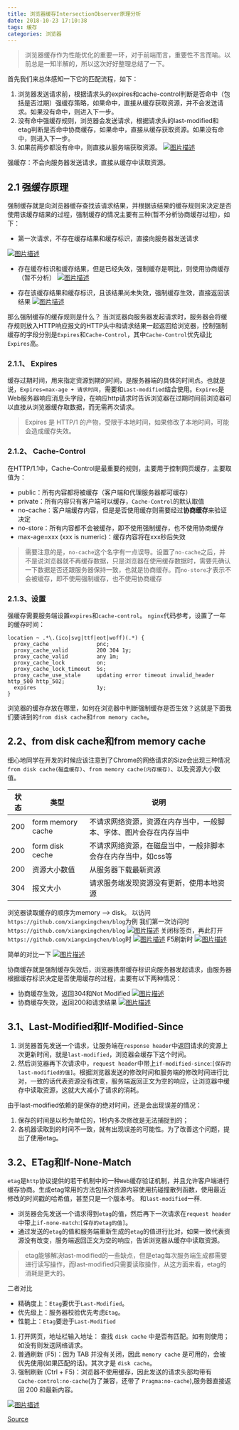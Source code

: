 ```yaml
---
title: 浏览器缓存IntersectionObserver原理分析
date: 2018-10-23 17:10:38
tags: 缓存
categories: 浏览器
---
```


> 浏览器缓存作为性能优化的重要一环，对于前端而言，重要性不言而喻。以前总是一知半解的，所以这次好好整理总结了一下。

<!-- more -->

首先我们来总体感知一下它的匹配流程，如下：

1.  浏览器发送请求前，根据请求头的expires和cache-control判断是否命中（包括是否过期）强缓存策略，如果命中，直接从缓存获取资源，并不会发送请求。如果没有命中，则进入下一步。
2.  没有命中强缓存规则，浏览器会发送请求，根据请求头的last-modified和etag判断是否命中协商缓存，如果命中，直接从缓存获取资源。如果没有命中，则进入下一步。
3.  如果前两步都没有命中，则直接从服务端获取资源。
    [![图片描述](https://camo.githubusercontent.com/383448e84bfd0fb2382b8956ec5ce2e334f751bf/68747470733a2f2f696d6167652d7374617469632e7365676d656e746661756c742e636f6d2f3138322f3235382f3138323235383031342d353865383635386462396330345f61727469636c6578)](https://camo.githubusercontent.com/383448e84bfd0fb2382b8956ec5ce2e334f751bf/68747470733a2f2f696d6167652d7374617469632e7365676d656e746661756c742e636f6d2f3138322f3235382f3138323235383031342d353865383635386462396330345f61727469636c6578)

强缓存：不会向服务器发送请求，直接从缓存中读取资源。

2.1 强缓存原理
---------

强制缓存就是向浏览器缓存查找该请求结果，并根据该结果的缓存规则来决定是否使用该缓存结果的过程，强制缓存的情况主要有三种(暂不分析协商缓存过程)，如下：

*   第一次请求，不存在缓存结果和缓存标识，直接向服务器发送请求

[![图片描述](https://camo.githubusercontent.com/9c446ac858c7c168b0fe4dbadcb205b4bbc3c613/68747470733a2f2f696d6167652d7374617469632e7365676d656e746661756c742e636f6d2f3132352f3338372f313235333837343938322d356361303233643534613062665f61727469636c6578)](https://camo.githubusercontent.com/9c446ac858c7c168b0fe4dbadcb205b4bbc3c613/68747470733a2f2f696d6167652d7374617469632e7365676d656e746661756c742e636f6d2f3132352f3338372f313235333837343938322d356361303233643534613062665f61727469636c6578)

*   存在缓存标识和缓存结果，但是已经失效，强制缓存是啊比，则使用协商缓存（暂不分析）
    [![图片描述](https://camo.githubusercontent.com/142f221aa3c9331a00b8e296ed673ce682c3106e/68747470733a2f2f696d6167652d7374617469632e7365676d656e746661756c742e636f6d2f3130302f3630352f313030363035363132332d356361303234336636313630625f61727469636c6578)](https://camo.githubusercontent.com/142f221aa3c9331a00b8e296ed673ce682c3106e/68747470733a2f2f696d6167652d7374617469632e7365676d656e746661756c742e636f6d2f3130302f3630352f313030363035363132332d356361303234336636313630625f61727469636c6578)

*   存在该缓存结果和缓存标识，且该结果尚未失效，强制缓存生效，直接返回该结果
    [![图片描述](https://camo.githubusercontent.com/84806927721fe7f20c9c990b56a6131b1e4918ef/68747470733a2f2f696d6167652d7374617469632e7365676d656e746661756c742e636f6d2f3235392f3231352f323539323135303838372d356361303234376337306266305f61727469636c6578)](https://camo.githubusercontent.com/84806927721fe7f20c9c990b56a6131b1e4918ef/68747470733a2f2f696d6167652d7374617469632e7365676d656e746661756c742e636f6d2f3235392f3231352f323539323135303838372d356361303234376337306266305f61727469636c6578)


那么强制缓存的缓存规则是什么？
当浏览器向服务器发起请求时，服务器会将缓存规则放入HTTP响应报文的HTTP头中和请求结果一起返回给浏览器，控制强制缓存的字段分别是`Expires`和`Cache-Control`，其中`Cache-Control`优先级比`Expires`高。

### 2.1.1、 Expires

缓存过期时间，用来指定资源到期的时间，是服务器端的具体的时间点。也就是说，`Expires=max-age + 请求时间`，需要和`Last-modified`结合使用。`Expires`是Web服务器响应消息头字段，在响应http请求时告诉浏览器在过期时间前浏览器可以直接从浏览器缓存取数据，而无需再次请求。

> Expires 是 HTTP/1 的产物，受限于本地时间，如果修改了本地时间，可能会造成缓存失效。

### 2.1.2、 Cache-Control

在HTTP/1.1中，Cache-Control是最重要的规则，主要用于控制网页缓存，主要取值为：

*   public：所有内容都将被缓存（客户端和代理服务器都可缓存）
*   private：所有内容只有客户端可以缓存，`Cache-Control`的默认取值
*   no-cache：客户端缓存内容，但是是否使用缓存则需要经过**协商缓存**来验证决定
*   no-store：所有内容都不会被缓存，即不使用强制缓存，也不使用协商缓存
*   max-age=xxx (xxx is numeric)：缓存内容将在xxx秒后失效

> 需要注意的是，`no-cache`这个名字有一点误导。设置了`no-cache`之后，并不是说浏览器就不再缓存数据，只是浏览器在使用缓存数据时，需要先确认一下数据是否还跟服务器保持一致，也就是协商缓存。而`no-store`才表示不会被缓存，即不使用强制缓存，也不使用协商缓存

### 2.1.3、设置

强缓存需要服务端设置`expires`和`cache-control`。
`nginx`代码参考，设置了一年的缓存时间：

    location ~ .*\.(ico|svg|ttf|eot|woff)(.*) {
      proxy_cache               pnc;
      proxy_cache_valid         200 304 1y;
      proxy_cache_valid         any 1m;
      proxy_cache_lock          on;
      proxy_cache_lock_timeout  5s;
      proxy_cache_use_stale     updating error timeout invalid_header http_500 http_502;
      expires                   1y;
    }


浏览器的缓存存放在哪里，如何在浏览器中判断强制缓存是否生效？这就是下面我们要讲到的`from disk cache`和`from memory cache`。

2.2、from disk cache和from memory cache
-------------------------------------

细心地同学在开发的时候应该注意到了Chrome的网络请求的Size会出现三种情况`from disk cache(磁盘缓存)`、`from memory cache(内存缓存)`、以及资源大小数值。

| 状态 | 类型              | 说明                                                               |
| ---- | ----------------- | ------------------------------------------------------------------ |
| 200  | form memory cache | 不请求网络资源，资源在内存当中，一般脚本、字体、图片会存在内存当中 |
| 200  | form disk ceche   | 不请求网络资源，在磁盘当中，一般非脚本会存在内存当中，如css等      |
| 200  | 资源大小数值      | 从服务器下载最新资源                                               |
| 304  | 报文大小          | 请求服务端发现资源没有更新，使用本地资源                           |

浏览器读取缓存的顺序为memory –> disk。
以访问`https://github.com/xiangxingchen/blog`为例
我们第一次访问时`https://github.com/xiangxingchen/blog`
[![图片描述](https://camo.githubusercontent.com/9427d265968167f679b5c972e27a5c177c0fe961/68747470733a2f2f696d6167652d7374617469632e7365676d656e746661756c742e636f6d2f3139312f3731352f313931373135323436362d356361303263316437323464635f61727469636c6578)](https://camo.githubusercontent.com/9427d265968167f679b5c972e27a5c177c0fe961/68747470733a2f2f696d6167652d7374617469632e7365676d656e746661756c742e636f6d2f3139312f3731352f313931373135323436362d356361303263316437323464635f61727469636c6578)
关闭标签页，再此打开`https://github.com/xiangxingchen/blog`时
[![图片描述](https://camo.githubusercontent.com/faed28ae17e0ebb44a7dd625a45bc4b43c67fc62/68747470733a2f2f696d6167652d7374617469632e7365676d656e746661756c742e636f6d2f3135372f3139322f313537313932373030332d356361303263356637613339665f61727469636c6578)](https://camo.githubusercontent.com/faed28ae17e0ebb44a7dd625a45bc4b43c67fc62/68747470733a2f2f696d6167652d7374617469632e7365676d656e746661756c742e636f6d2f3135372f3139322f313537313932373030332d356361303263356637613339665f61727469636c6578)
F5刷新时
[![图片描述](https://camo.githubusercontent.com/913c4843dcf821d0a2c99e683ea4496306b1595f/68747470733a2f2f696d6167652d7374617469632e7365676d656e746661756c742e636f6d2f3134362f3831342f313436383134393930322d356361303263386534663564655f61727469636c6578)](https://camo.githubusercontent.com/913c4843dcf821d0a2c99e683ea4496306b1595f/68747470733a2f2f696d6167652d7374617469632e7365676d656e746661756c742e636f6d2f3134362f3831342f313436383134393930322d356361303263386534663564655f61727469636c6578)

简单的对比一下
[![图片描述](https://camo.githubusercontent.com/6ecb52f1e83736ce21d1d540c358e96b35bba786/68747470733a2f2f696d6167652d7374617469632e7365676d656e746661756c742e636f6d2f3239372f3531372f3239373531373039372d356361303264646161653332325f61727469636c6578)](https://camo.githubusercontent.com/6ecb52f1e83736ce21d1d540c358e96b35bba786/68747470733a2f2f696d6167652d7374617469632e7365676d656e746661756c742e636f6d2f3239372f3531372f3239373531373039372d356361303264646161653332325f61727469636c6578)

协商缓存就是强制缓存失效后，浏览器携带缓存标识向服务器发起请求，由服务器根据缓存标识决定是否使用缓存的过程，主要有以下两种情况：

*   协商缓存生效，返回304和Not Modified
    [![图片描述](https://camo.githubusercontent.com/eb82c6c036d09e3bb32229b198b5ca11776250d2/68747470733a2f2f696d6167652d7374617469632e7365676d656e746661756c742e636f6d2f3131322f3732392f3131323732393631372d356361303265373961366431375f61727469636c6578)](https://camo.githubusercontent.com/eb82c6c036d09e3bb32229b198b5ca11776250d2/68747470733a2f2f696d6167652d7374617469632e7365676d656e746661756c742e636f6d2f3131322f3732392f3131323732393631372d356361303265373961366431375f61727469636c6578)
*   协商缓存失效，返回200和请求结果
    [![图片描述](https://camo.githubusercontent.com/610f7ba79f73d7c618e409c8f1a4fb56afbf68e4/68747470733a2f2f696d6167652d7374617469632e7365676d656e746661756c742e636f6d2f3237392f3232362f323739323236383834332d356361303265393566306435385f61727469636c6578)](https://camo.githubusercontent.com/610f7ba79f73d7c618e409c8f1a4fb56afbf68e4/68747470733a2f2f696d6167652d7374617469632e7365676d656e746661756c742e636f6d2f3237392f3232362f323739323236383834332d356361303265393566306435385f61727469636c6578)

3.1、Last-Modified和If-Modified-Since
-----------------------------------

1.  浏览器首先发送一个请求，让服务端在`response header`中返回请求的资源上次更新时间，就是`last-modified`，浏览器会缓存下这个时间。
2.  然后浏览器再下次请求中，`request header`中带上`if-modified-since`:`[保存的last-modified的值]`。根据浏览器发送的修改时间和服务端的修改时间进行比对，一致的话代表资源没有改变，服务端返回正文为空的响应，让浏览器中缓存中读取资源，这就大大减小了请求的消耗。

由于last-modified依赖的是保存的绝对时间，还是会出现误差的情况：

1.  保存的时间是以秒为单位的，1秒内多次修改是无法捕捉到的；
2.  各机器读取到的时间不一致，就有出现误差的可能性。为了改善这个问题，提出了使用etag。

3.2、ETag和If-None-Match
----------------------

`etag`是`http`协议提供的若干机制中的一种`Web`缓存验证机制，并且允许客户端进行缓存协商。生成etag常用的方法包括对资源内容使用抗碰撞散列函数，使用最近修改的时间戳的哈希值，甚至只是一个版本号。 和`last-modified`一样.

*   浏览器会先发送一个请求得到`etag`的值，然后再下一次请求在`request header`中带上`if-none-match`:`[保存的etag的值]`。
*   通过发送的`etag`的值和服务端重新生成的`etag`的值进行比对，如果一致代表资源没有改变，服务端返回正文为空的响应，告诉浏览器从缓存中读取资源。

> etag能够解决last-modified的一些缺点，但是etag每次服务端生成都需要进行读写操作，而last-modified只需要读取操作，从这方面来看，etag的消耗是更大的。

二者对比

*   精确度上：`Etag`要优于`Last-Modified`。
*   优先级上：服务器校验优先考虑`Etag`。
*   性能上：`Etag`要逊于`Last-Modified`

1.  打开网页，地址栏输入地址： 查找 `disk cache` 中是否有匹配。如有则使用；如没有则发送网络请求。
2.  普通刷新 (F5)：因为 TAB 并没有关闭，因此 `memory cache` 是可用的，会被优先使用(如果匹配的话)。其次才是 `disk cache`。
3.  强制刷新 (Ctrl + F5)：浏览器不使用缓存，因此发送的请求头部均带有 `Cache-control:no-cache`(为了兼容，还带了 `Pragma:no-cache`),服务器直接返回 200 和最新内容。

[![图片描述](https://camo.githubusercontent.com/cedc20d313717c7e4ba59c3802fce635306a50ac/68747470733a2f2f696d6167652d7374617469632e7365676d656e746661756c742e636f6d2f3235362f3839332f323536383933303937372d356361303333643662383565385f61727469636c6578)](https://camo.githubusercontent.com/cedc20d313717c7e4ba59c3802fce635306a50ac/68747470733a2f2f696d6167652d7374617469632e7365676d656e746661756c742e636f6d2f3235362f3839332f323536383933303937372d356361303333643662383565385f61727469636c6578)


[Source](https://github.com/xiangxingchen/blog/issues/9)
